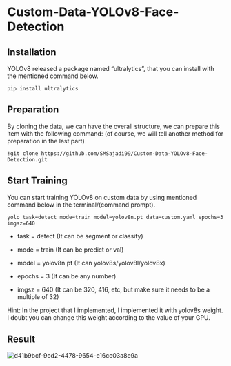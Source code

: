 # Custom-Data-YOLOv8-Face-Detection

## Installation
YOLOv8 released a package named “ultralytics”, that you can install with the mentioned command below.
```
pip install ultralytics
```
## Preparation
By cloning the data, we can have the overall structure, we can prepare this item with the following command: (of course, we will tell another method for preparation in the last part)
```
!git clone https://github.com/SMSajadi99/Custom-Data-YOLOv8-Face-Detection.git
```
## Start Training
You can start training YOLOv8 on custom data by using mentioned command below in the terminal/(command prompt).
```
yolo task=detect mode=train model=yolov8n.pt data=custom.yaml epochs=3 imgsz=640
```
* task = detect (It can be segment or classify)

* mode = train (It can be predict or val)

* model = yolov8n.pt (It can yolov8s/yolov8l/yolov8x)

* epochs = 3 (It can be any number)

* imgsz = 640 (It can be 320, 416, etc, but make sure it needs to be a multiple of 32)

Hint: In the project that I implemented, I implemented it with yolov8s weight. I doubt you can change this weight according to the value of your GPU.

## Result
![d41b9bcf-9cd2-4478-9654-e16cc03a8e9a](https://github.com/SMSajadi99/Custom-Data-YOLOv8-Face-Detection/assets/69210109/f42eeca7-4d01-4d62-8da2-5af5c9f7fa11)

